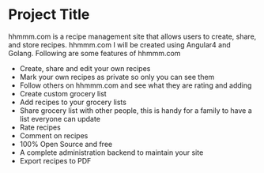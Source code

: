 ﻿# Project Title

hhmmm.com is a recipe management site that allows users to create, share, and store recipes. hhmmm.com I will be created using Angular4 and Golang. Following are some features of hhmmm.com


* Create, share and edit your own recipes
* Mark your own recipes as private so only you can see them
* Follow others on hhmmm.com and see what they are rating and adding
* Create custom grocery list
* Add recipes to your grocery lists
* Share grocery list with other people, this is handy for a family to have a list everyone can update
* Rate recipes
* Comment on recipes
* 100% Open Source and free
* A complete administration backend to maintain your site
* Export recipes to PDF
